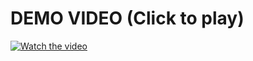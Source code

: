 # DEMO VIDEO (Click to play)
[![Watch the video](https://img.youtube.com/vi/10kIV3dlz3w/maxresdefault.jpg)](https://youtu.be/10kIV3dlz3w)
